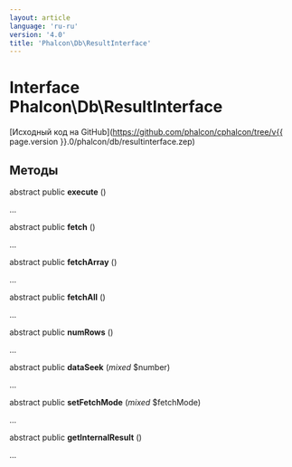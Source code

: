 ```yaml
---
layout: article
language: 'ru-ru'
version: '4.0'
title: 'Phalcon\Db\ResultInterface'
---
```

# Interface **Phalcon\Db\ResultInterface**

[Исходный код на GitHub](https://github.com/phalcon/cphalcon/tree/v{{ page.version }}.0/phalcon/db/resultinterface.zep)

## Методы

abstract public **execute** ()

...

abstract public **fetch** ()

...

abstract public **fetchArray** ()

...

abstract public **fetchAll** ()

...

abstract public **numRows** ()

...

abstract public **dataSeek** (*mixed* $number)

...

abstract public **setFetchMode** (*mixed* $fetchMode)

...

abstract public **getInternalResult** ()

...